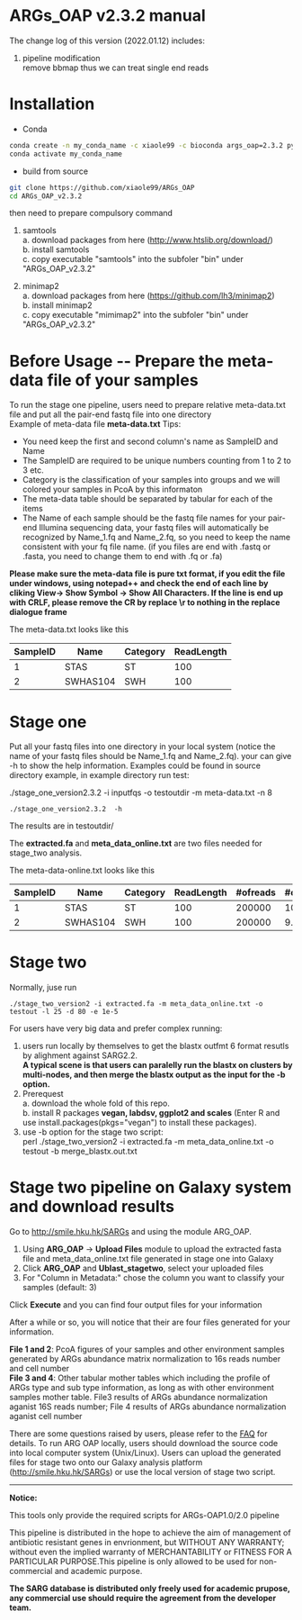 ARGs_OAP v2.3.2 manual    
==========================================  
  
The change log of this version (2022.01.12) includes:  
1. pipeline modification  
remove bbmap thus we can treat single end reads  

Installation
============================  
+  Conda
```bash
conda create -n my_conda_name -c xiaole99 -c bioconda args_oap=2.3.2 python=3.7
conda activate my_conda_name
```

+  build from source 
```bash
git clone https://github.com/xiaole99/ARGs_OAP
cd ARGs_OAP_v2.3.2
```  
then need to prepare compulsory command  
1. samtools  
a. download packages from here (http://www.htslib.org/download/)  
b. install samtools  
c. copy executable "samtools" into the subfoler "bin" under "ARGs_OAP_v2.3.2"  
  
3. minimap2  
a. download packages from here (https://github.com/lh3/minimap2)  
b. install minimap2  
c. copy executable "mimimap2" into the subfoler "bin" under "ARGs_OAP_v2.3.2"  
  
  
Before Usage -- Prepare the meta-data file of your samples    
==========================================  
To run the stage one pipeline, users need to prepare relative meta-data.txt file and put all the pair-end fastq file into one directory    
Example of meta-data file **meta-data.txt**  Tips:     
* You need keep the first and second column's name as SampleID and Name  
* The SampleID are required to be unique numbers counting from 1 to 2 to 3 etc.  
* Category is the classification of your samples into groups and we will colored your samples in PcoA by this informaton  
* The meta-data table should be separated by tabular for each of the items   
* The Name of each sample should be the fastq file names for your pair-end Illumina sequencing data, your fastq files will automatically be recognized by Name_1.fq and Name_2.fq, so you need to keep the name consistent with your fq file name. (if you files are end with .fastq or .fasta, you need to change them to end with .fq or .fa)  
   
**Please make sure the meta-data file is pure txt format, if you edit the file under windows, using notepad++ and check the end of each line by cliking View-> Show Symbol -> Show All Characters. If the line is end up with CRLF, please remove the CR by replace \r to nothing in the replace dialogue frame**  

The meta-data.txt looks like this 


SampleID | Name | Category |ReadLength  
---------|------|-------|----  
 1       | STAS | ST       |100  
 2       | SWHAS104 | SWH  |100  
  
Stage one  
==================  
Put all your fastq files into one directory in your local system (notice the name of your fastq files should be Name_1.fq and Name_2.fq). your can give -h to show the help information. Examples could be found in source directory example, in example directory run test:     
  
./stage_one_version2.3.2 -i inputfqs -o testoutdir -m meta-data.txt -n 8  
  
    ./stage_one_version2.3.2  -h  
  
The results are in testoutdir/  
  
The **extracted.fa** and **meta_data_online.txt** are two files needed for stage_two analysis.     
  
The meta-data-online.txt looks like this   


SampleID | Name | Category | ReadLength |#ofreads | #of16S| **#ofCell**  
---------|------|----------|----------|-------|----|----   
 1       | STAS | ST  | 100| 200000 | 10.1  |   4.9  
 2       | SWHAS104 | SWH | 100|200000 | 9.7 |    4.1  
  
  
Stage two  
========================================================  
Normally, juse run  

    ./stage_two_version2 -i extracted.fa -m meta_data_online.txt -o testout -l 25 -d 80 -e 1e-5  
  
For users have very big data and prefer complex running:  
1. users run locally by themselves to get the blastx outfmt 6 format resutls by alighment against SARG2.2.  
**A typical scene is that users can paralelly run the blastx on clusters by multi-nodes, and then merge the blastx output as the input for the -b option.**  
2. Prerequest   
    a. download the whole fold of this repo.      
    b. install R packages **vegan, labdsv, ggplot2 and scales**  (Enter R and use install.packages(pkgs="vegan") to install these packages).  
3. use -b option for the stage two script:   
perl ./stage_two_version2 -i extracted.fa -m meta_data_online.txt -o testout -b merge_blastx.out.txt  
  
Stage two pipeline on Galaxy system and download results  
========================================================  
Go to http://smile.hku.hk/SARGs  and using the module ARG_OAP.    
  
1. Using **ARG_OAP** -> **Upload Files** module to upload the extracted fasta file and meta_data_online.txt file generated in stage one into Galaxy    
2. Click **ARG_OAP** and **Ublast_stagetwo**, select your uploaded files    
3. For \"Column in Metadata:\" chose the column you want to classify your samples (default: 3)  
  
Click **Execute** and you can find four output files for your information  
  
After a while or so, you will notice that their are four files generated for your information.    
   
**File 1 and 2**: PcoA figures of your samples and other environment samples generated by ARGs abundance matrix normalization to 16s reads number and cell number    
**File 3 and 4**: Other tabular mother tables which including the profile of ARGs type and sub type information, as long as with other environment samples mother table. File3 results of ARGs abundance normalization aganist 16S reads number; File 4 results of ARGs abundance normalization aganist cell number  
  
  
  
There are some questions raised by users, please refer to the [FAQ](https://github.com/biofuture/Ublastx_stageone/wiki/FAQ) for details.  To run ARG OAP locally, users should download the source code into local computer system (Unix/Linux). Users can upload the generated files for stage two onto our Galaxy analysis platform (http://smile.hku.hk/SARGs) or use the local version of stage two script.   
  
------------------------------------------------------------------------------------------------------------------------    
**Notice:**  
  
This tools only provide the required scripts for ARGs-OAP1.0/2.0 pipeline  
  
This pipeline is distributed in the hope to achieve the aim of management of antibiotic resistant genes in envrionment, but WITHOUT ANY WARRANTY; without even the implied warranty of MERCHANTABILITY or FITNESS FOR A PARTICULAR PURPOSE.This pipeline is only allowed to be used for non-commercial and academic purpose.  
  
**The SARG database is distributed only freely used for academic prupose, any commercial use should require the agreement from the developer team.**   
  
  
